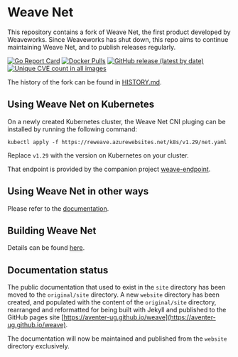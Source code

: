 # Weave Net

This repository contains a fork of Weave Net, the first product developed by Weaveworks. Since Weaveworks has shut down, this repo aims to continue maintaining Weave Net, and to publish releases regularly.

[![Go Report Card](https://goreportcard.com/badge/github.com/AVENTER-UG/weave)](https://goreportcard.com/report/github.com/AVENTER-UG/weave)
[![Docker Pulls](https://img.shields.io/docker/pulls/avhost/weave-kube "Number of times the weave-kube image was pulled from the Docker Hub")](https://hub.docker.com/r/rajchaudhuri/weave-kube)
[![GitHub release (latest by date)](https://img.shields.io/github/v/release/AVENTER-UG/weave?include_prereleases)](https://github.com/AVENTER-UG/weave/releases)
[![Unique CVE count in all images](https://img.shields.io/endpoint?url=https%3A%2F%2Fraw.githubusercontent.com%2FAVENTER-UG%2Fweave%2Fmaster%2Freweave%2Fscans%2Fbadge.json&label=CVE%20count "The number of unique CVEs reported by scanning all images")](reweave/scans/report.md)

The history of the fork can be found in [HISTORY.md](HISTORY.md).

## Using Weave Net on Kubernetes

On a newly created Kubernetes cluster, the Weave Net CNI pluging can be installed by running the following command:

```
kubectl apply -f https://reweave.azurewebsites.net/k8s/v1.29/net.yaml
```

Replace `v1.29` with the version on Kubernetes on your cluster.

That endpoint is provided by the companion project [weave-endpoint](https://github.com/AVENTER-UG/weave-endpoint).

## Using Weave Net in other ways

Please refer to the [documentation](https://AVENTER-UG.github.io/weave).

## Building Weave Net

Details can be found [here](reweave/BUILDING.md). 

## Documentation status

The public documentation that used to exist in the `site` directory has been moved to the `original/site` directory. A new `website` directory has been created, and populated with the content of the `original/site` directory, rearranged and reformatted for being built with Jekyll and published to the GitHub pages site [https://aventer-ug.github.io/weave](https://aventer-ug.github.io/weave).

The documentation will now be maintained and published from the `website` directory exclusively.

